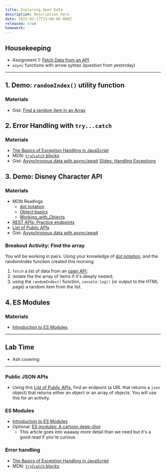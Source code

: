```yaml
---
title: Exploring Open Data
description: Description here
date: 2022-02-17T15:00:00.000Z
released: true
homework: 
---
```


## Housekeeping
- Assignment 1: [Fetch Data from an API](/cpnt-262/assignments/assignment-1)
- `async` functions with arrow syntax (question from yesterday)

---

## 1. Demo: `randomIndex()` utility function
### Materials
- Gist: [Find a random item in an Array](https://gist.github.com/acidtone/2a3cac26a229aa95685e5cf6344f2e4e)

## 2. Error Handling with `try...catch`
### Materials
- [The Basics of Exception Handling in JavaScript](https://www.section.io/engineering-education/exception-handling-in-javascript/)
- MDN: [`try`/`catch` blocks](https://developer.mozilla.org/en-US/docs/Web/JavaScript/Reference/Statements/try...catch)
- Gist: [Asynchronous data with async/await](https://gist.github.com/acidtone/82944dbaa59aef9247833fe79eae3fb2)
[Slides: Handling Exceptions](https://sait-wbdv.github.io/slides/w22/cpnt262/js-exceptions.html)

## 3. Demo: Disney Character API
### Materials
- MDN Readings
    - [dot notation](https://developer.mozilla.org/en-US/docs/Web/JavaScript/Reference/Operators/Property_accessors#dot_notation)
    - [Object basics](https://developer.mozilla.org/en-US/docs/Learn/JavaScript/Objects/Basics)
    - [Working_with_Objects](https://developer.mozilla.org/en-US/docs/Web/JavaScript/Guide/Working_with_Objects)
- [REST APIs: Practice endpoints](https://gist.github.com/acidtone/673dfc5c11ce06e9e8cd6ce33609eb3c)
- [List of Public APIs](https://github.com/public-apis/public-apis)
- Gist: [Asynchronous data with async/await](https://gist.github.com/acidtone/82944dbaa59aef9247833fe79eae3fb2)


### Breakout Activity: Find the array
You will be working in pairs. Using your knowledge of [dot notation](https://developer.mozilla.org/en-US/docs/Web/JavaScript/Reference/Operators/Property_accessors#dot_notation), and the randomIndex function created this morning:
1. `fetch` a list of data from an [open API](https://github.com/public-apis/public-apis);
2. isolate the the array of items if it's deeply nested;
3. using the `randomIndex()` function, `console.log()` (or output to the HTML page) a random item from the list.

## 4. ES Modules
### Materials
- [Introduction to ES Modules](https://flaviocopes.com/es-modules/)

---

## Lab Time
- Ash covering

---

<home-work :home-work="homework">

### Public JSON APIs
- Using this [List of Public APIs](https://github.com/public-apis/public-apis), find an endpoint (a URL that returns a `json` object) that returns either an object or an array of objects. You will use this for an activity.

### ES Modules
- [Introduction to ES Modules](https://flaviocopes.com/es-modules/)
- Optional: [ES modules: A cartoon deep-dive](https://hacks.mozilla.org/2018/03/es-modules-a-cartoon-deep-dive/)
    - This article goes into waaaay more detail than we need but it's a good read if you're curious.

### Error handling
- [The Basics of Exception Handling in JavaScript](https://www.section.io/engineering-education/exception-handling-in-javascript/)
- MDN: [`try`/`catch` blocks](https://developer.mozilla.org/en-US/docs/Web/JavaScript/Reference/Statements/try...catch)

</home-work>
